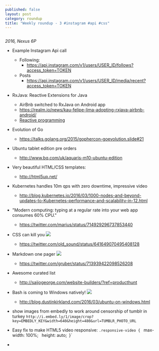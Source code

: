 ```yaml
---
published: false
layout: post
category: roundup
title: "Weekly roundup - 3 #instagram #api #css"
---
```




![]()

*2016, Nexus 6P*

* Example Instagram Api call
  * Following:
    * https://api.instagram.com/v1/users/USER_ID/follows?access_token=TOKEN
  * Posts
    * https://api.instagram.com/v1/users/USER_ID/media/recent?access_token=TOKEN
* RxJava: Reactive Extensions for Java
  * AirBnb switched to RxJava on Android app
  * https://realm.io/news/kau-felipe-lima-adopting-rxjava-airbnb-android/
  * [Reactive programming](https://en.wikipedia.org/wiki/Reactive_programming)
* Evolution of Go
  * https://talks.golang.org/2015/gophercon-goevolution.slide#21
* Ubuntu tablet edition pre orders
  * http://www.bq.com/uk/aquaris-m10-ubuntu-edition
* Very beautiful HTML/CSS templates:
  * http://html5up.net/
* Kubernetes handles 10m qps with zero downtime, impressive video
  * http://blog.kubernetes.io/2016/03/1000-nodes-and-beyond-updates-to-Kubernetes-performance-and-scalability-in-12.html  
* "Modern computing: typing at a regular rate into your web app consumes 60% CPU."
	* https://twitter.com/marius/status/714929296737853440
* CSS can kill you
![](https://pbs.twimg.com/media/COeYbe1WUAABHQ1.jpg)
	* https://twitter.com/old_sound/status/641649070495408128
* Markdown one pager
![](https://pbs.twimg.com/media/CehsHyeUkAAAVZh.jpg)
 	* https://twitter.com/gruber/status/713939422098526208
* Awesome curated list
    * http://saijogeorge.com/website-builders/?ref=producthunt
* Bash is coming to Windows natively!
![](https://1.bp.blogspot.com/-PTJrez4z0Jc/Vvr-VH5DQOI/AAAAAAAFHcg/8F_2fBEG3kg-Y0aV2mURdJqk66gsoEWeg/s1600/bash.png)
	* http://blog.dustinkirkland.com/2016/03/ubuntu-on-windows.html
* show images from embedly to work around censorship of tumblr in turkey
`http://i.embed.ly/1/image/crop?key=EMBEDLY_KEY&width=640&height=480&url=TUMBLR_PHOTO_URL`

* Easy fix to make HTML5 video responsive:
`.responsive-video {
`  max-width: 100%;`
`  height: auto;`
`}`

*  

